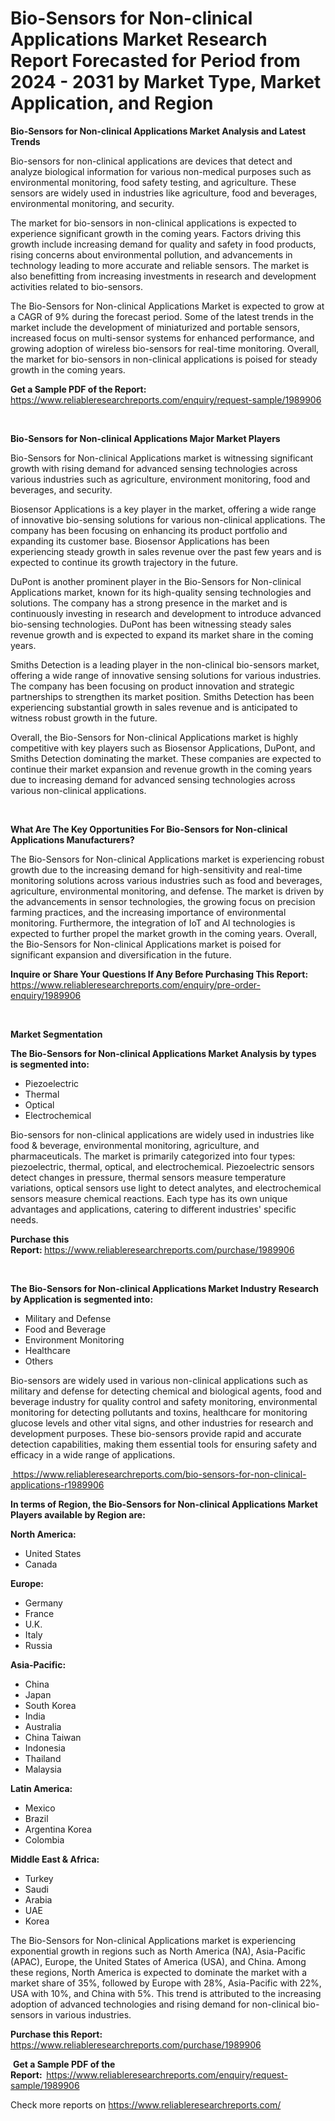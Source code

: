 <p><h1>Bio-Sensors for Non-clinical Applications Market Research Report Forecasted for Period from 2024 -  2031 by Market Type, Market Application, and Region</h1></p><p><strong>Bio-Sensors for Non-clinical Applications Market Analysis and Latest Trends</strong></p>
<p><p>Bio-sensors for non-clinical applications are devices that detect and analyze biological information for various non-medical purposes such as environmental monitoring, food safety testing, and agriculture. These sensors are widely used in industries like agriculture, food and beverages, environmental monitoring, and security.</p><p>The market for bio-sensors in non-clinical applications is expected to experience significant growth in the coming years. Factors driving this growth include increasing demand for quality and safety in food products, rising concerns about environmental pollution, and advancements in technology leading to more accurate and reliable sensors. The market is also benefitting from increasing investments in research and development activities related to bio-sensors.</p><p>The Bio-Sensors for Non-clinical Applications Market is expected to grow at a CAGR of 9% during the forecast period. Some of the latest trends in the market include the development of miniaturized and portable sensors, increased focus on multi-sensor systems for enhanced performance, and growing adoption of wireless bio-sensors for real-time monitoring. Overall, the market for bio-sensors in non-clinical applications is poised for steady growth in the coming years.</p></p>
<p><strong>Get a Sample PDF of the Report:&nbsp;</strong> <a href="https://www.reliableresearchreports.com/enquiry/request-sample/1989906">https://www.reliableresearchreports.com/enquiry/request-sample/1989906</a></p>
<p>&nbsp;</p>
<p><strong>Bio-Sensors for Non-clinical Applications Major Market Players</strong></p>
<p><p>Bio-Sensors for Non-clinical Applications market is witnessing significant growth with rising demand for advanced sensing technologies across various industries such as agriculture, environment monitoring, food and beverages, and security.</p><p>Biosensor Applications is a key player in the market, offering a wide range of innovative bio-sensing solutions for various non-clinical applications. The company has been focusing on enhancing its product portfolio and expanding its customer base. Biosensor Applications has been experiencing steady growth in sales revenue over the past few years and is expected to continue its growth trajectory in the future.</p><p>DuPont is another prominent player in the Bio-Sensors for Non-clinical Applications market, known for its high-quality sensing technologies and solutions. The company has a strong presence in the market and is continuously investing in research and development to introduce advanced bio-sensing technologies. DuPont has been witnessing steady sales revenue growth and is expected to expand its market share in the coming years.</p><p>Smiths Detection is a leading player in the non-clinical bio-sensors market, offering a wide range of innovative sensing solutions for various industries. The company has been focusing on product innovation and strategic partnerships to strengthen its market position. Smiths Detection has been experiencing substantial growth in sales revenue and is anticipated to witness robust growth in the future.</p><p>Overall, the Bio-Sensors for Non-clinical Applications market is highly competitive with key players such as Biosensor Applications, DuPont, and Smiths Detection dominating the market. These companies are expected to continue their market expansion and revenue growth in the coming years due to increasing demand for advanced sensing technologies across various non-clinical applications.</p></p>
<p>&nbsp;</p>
<p><strong>What Are The Key Opportunities For Bio-Sensors for Non-clinical Applications Manufacturers?</strong></p>
<p><p>The Bio-Sensors for Non-clinical Applications market is experiencing robust growth due to the increasing demand for high-sensitivity and real-time monitoring solutions across various industries such as food and beverages, agriculture, environmental monitoring, and defense. The market is driven by the advancements in sensor technologies, the growing focus on precision farming practices, and the increasing importance of environmental monitoring. Furthermore, the integration of IoT and AI technologies is expected to further propel the market growth in the coming years. Overall, the Bio-Sensors for Non-clinical Applications market is poised for significant expansion and diversification in the future.</p></p>
<p><strong>Inquire or Share Your Questions If Any Before Purchasing This Report:</strong> <a href="https://www.reliableresearchreports.com/enquiry/pre-order-enquiry/1989906">https://www.reliableresearchreports.com/enquiry/pre-order-enquiry/1989906</a></p>
<p>&nbsp;</p>
<p><strong>Market Segmentation</strong></p>
<p><strong>The Bio-Sensors for Non-clinical Applications Market Analysis by types is segmented into:</strong></p>
<p><ul><li>Piezoelectric</li><li>Thermal</li><li>Optical</li><li>Electrochemical</li></ul></p>
<p><p>Bio-sensors for non-clinical applications are widely used in industries like food & beverage, environmental monitoring, agriculture, and pharmaceuticals. The market is primarily categorized into four types: piezoelectric, thermal, optical, and electrochemical. Piezoelectric sensors detect changes in pressure, thermal sensors measure temperature variations, optical sensors use light to detect analytes, and electrochemical sensors measure chemical reactions. Each type has its own unique advantages and applications, catering to different industries' specific needs.</p></p>
<p><strong>Purchase this Report:&nbsp;</strong><a href="https://www.reliableresearchreports.com/purchase/1989906">https://www.reliableresearchreports.com/purchase/1989906</a></p>
<p>&nbsp;</p>
<p><strong>The Bio-Sensors for Non-clinical Applications Market Industry Research by Application is segmented into:</strong></p>
<p><ul><li>Military and Defense</li><li>Food and Beverage</li><li>Environment Monitoring</li><li>Healthcare</li><li>Others</li></ul></p>
<p><p>Bio-sensors are widely used in various non-clinical applications such as military and defense for detecting chemical and biological agents, food and beverage industry for quality control and safety monitoring, environmental monitoring for detecting pollutants and toxins, healthcare for monitoring glucose levels and other vital signs, and other industries for research and development purposes. These bio-sensors provide rapid and accurate detection capabilities, making them essential tools for ensuring safety and efficacy in a wide range of applications.</p></p>
<p><a href="https://www.reliableresearchreports.com/bio-sensors-for-non-clinical-applications-r1989906">&nbsp;https://www.reliableresearchreports.com/bio-sensors-for-non-clinical-applications-r1989906</a></p>
<p><strong>In terms of Region, the Bio-Sensors for Non-clinical Applications Market Players available by Region are:</strong></p>
<p>
    <p> <strong> North America: </strong>
        <ul>
            <li>United States</li>
            <li>Canada</li>
        </ul>
        </p> 
    <p> <strong> Europe: </strong>
        <ul>
            <li>Germany</li>
            <li>France</li>
            <li>U.K.</li>
            <li>Italy</li>
            <li>Russia</li>
        </ul>
        </p> 
    <p> <strong> Asia-Pacific: </strong>
        <ul>
            <li>China</li>
            <li>Japan</li>
            <li>South Korea</li>
            <li>India</li>
            <li>Australia</li>
            <li>China Taiwan</li>
            <li>Indonesia</li>
            <li>Thailand</li>
            <li>Malaysia</li>
        </ul>
        </p> 
    <p> <strong> Latin America: </strong>
        <ul>
            <li>Mexico</li>
            <li>Brazil</li>
            <li>Argentina Korea</li>
            <li>Colombia</li>
        </ul>
        </p> 
    <p> <strong> Middle East & Africa: </strong>
        <ul>
            <li>Turkey</li>
            <li>Saudi</li>
            <li>Arabia</li>
            <li>UAE</li>
            <li>Korea</li>
        </ul>
    </p>
    </p>
<p><p>The Bio-Sensors for Non-clinical Applications market is experiencing exponential growth in regions such as North America (NA), Asia-Pacific (APAC), Europe, the United States of America (USA), and China. Among these regions, North America is expected to dominate the market with a market share of 35%, followed by Europe with 28%, Asia-Pacific with 22%, USA with 10%, and China with 5%. This trend is attributed to the increasing adoption of advanced technologies and rising demand for non-clinical bio-sensors in various industries.</p></p>
<p><strong>Purchase this Report: </strong><a href="https://www.reliableresearchreports.com/purchase/1989906">https://www.reliableresearchreports.com/purchase/1989906</a></p>
<p>&nbsp;<strong>Get a Sample PDF of the Report:&nbsp;&nbsp;</strong><a href="https://www.reliableresearchreports.com/enquiry/request-sample/1989906">https://www.reliableresearchreports.com/enquiry/request-sample/1989906</a></p>
<p><strong></strong></p>
<p>Check more reports on <a href="https://www.reliableresearchreports.com/">https://www.reliableresearchreports.com/</a></p>